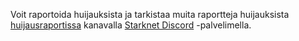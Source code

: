 Voit raportoida huijauksista ja tarkistaa muita raportteja huijauksista [huijausraportissa](https://discord.gg/qypnmzkhbc) kanavalla [Starknet Discord](https://starknet.io/discord) -palvelimella.